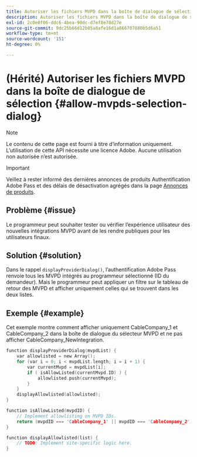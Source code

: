 ```yaml
---
title: Autoriser les fichiers MVPD dans la boîte de dialogue de sélection
description: Autoriser les fichiers MVPD dans la boîte de dialogue de sélection
exl-id: 2c0e0f06-ddc6-4bea-90dc-d7ef8e78d27e
source-git-commit: 9dc25b66d12b05a8afe16d1a866707880b5d6a51
workflow-type: tm+mt
source-wordcount: '151'
ht-degree: 0%

---
```


# (Hérité) Autoriser les fichiers MVPD dans la boîte de dialogue de sélection {#allow-mvpds-selection-dialog}

>[!NOTE]
>
>Le contenu de cette page est fourni à titre d’information uniquement. L’utilisation de cette API nécessite une licence Adobe. Aucune utilisation non autorisée n’est autorisée.

>[!IMPORTANT]
>
> Veillez à rester informé des dernières annonces de produits Authentification Adobe Pass et des délais de désactivation agrégés dans la page [Annonces de produits](/help/authentication/product-announcements.md).

## Problème {#issue}

Le programmeur peut souhaiter tester ou vérifier l’expérience utilisateur des nouvelles intégrations MVPD avant de les rendre publiques pour les utilisateurs finaux.

## Solution {#solution}

Dans le rappel `displayProviderDialog()`, l’authentification Adobe Pass renvoie tous les MVPD intégrés au programmeur sélectionné (ID du demandeur). Mais le programmeur peut appliquer un filtre sur le tableau de retour des MVPD et afficher uniquement celles qui se trouvent dans les deux listes.

## Exemple {#example}

Cet exemple montre comment afficher uniquement CableCompany_1 et CableCompany_2 dans la boîte de dialogue du sélecteur MVPD et ne pas afficher CableCompany_NewIntegration.

```C
function displayProviderDialog(mvpdList) {
    var allowlisted = new Array();
    for (var i = 0; i < mvpdList.length; i = i + 1) {
        var currentMvpd = mvpdList[i];
        if ( isAllowListed(currentMvpd.ID) ) {
            allowlisted.push(currentMvpd);
        }
    }
    displayAllowlisted(allowlisted);
}

function isAllowListed(mvpdID) {
    // Implement allowlisting on MVPD IDs.
    return (mvpdID === 'CableCompany_1' || mvpdID === 'CableCompany_2');
}

function displayAllowlisted(list) {
    // TODO: Implement site-specific logic here.
}
```
